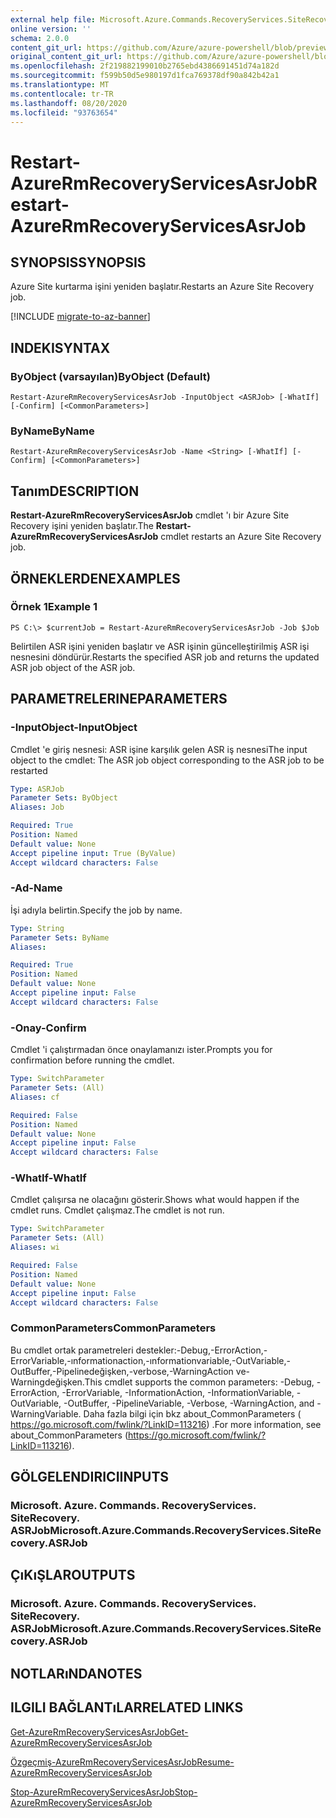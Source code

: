 ```yaml
---
external help file: Microsoft.Azure.Commands.RecoveryServices.SiteRecovery.dll-Help.xml
online version: ''
schema: 2.0.0
content_git_url: https://github.com/Azure/azure-powershell/blob/preview/src/ResourceManager/RecoveryServices.SiteRecovery/Commands.RecoveryServices.SiteRecovery/help/Restart-AzureRmRecoveryServicesAsrJob.md
original_content_git_url: https://github.com/Azure/azure-powershell/blob/preview/src/ResourceManager/RecoveryServices.SiteRecovery/Commands.RecoveryServices.SiteRecovery/help/Restart-AzureRmRecoveryServicesAsrJob.md
ms.openlocfilehash: 2f219882199010b2765ebd4386691451d74a182d
ms.sourcegitcommit: f599b50d5e980197d1fca769378df90a842b42a1
ms.translationtype: MT
ms.contentlocale: tr-TR
ms.lasthandoff: 08/20/2020
ms.locfileid: "93763654"
---
```

# <span data-ttu-id="0aff8-101">Restart-AzureRmRecoveryServicesAsrJob</span><span class="sxs-lookup"><span data-stu-id="0aff8-101">Restart-AzureRmRecoveryServicesAsrJob</span></span>

## <span data-ttu-id="0aff8-102">SYNOPSIS</span><span class="sxs-lookup"><span data-stu-id="0aff8-102">SYNOPSIS</span></span>
<span data-ttu-id="0aff8-103">Azure Site kurtarma işini yeniden başlatır.</span><span class="sxs-lookup"><span data-stu-id="0aff8-103">Restarts an Azure Site Recovery job.</span></span>

[!INCLUDE [migrate-to-az-banner](../../includes/migrate-to-az-banner.md)]

## <span data-ttu-id="0aff8-104">INDEKI</span><span class="sxs-lookup"><span data-stu-id="0aff8-104">SYNTAX</span></span>

### <span data-ttu-id="0aff8-105">ByObject (varsayılan)</span><span class="sxs-lookup"><span data-stu-id="0aff8-105">ByObject (Default)</span></span>
```
Restart-AzureRmRecoveryServicesAsrJob -InputObject <ASRJob> [-WhatIf] [-Confirm] [<CommonParameters>]
```

### <span data-ttu-id="0aff8-106">ByName</span><span class="sxs-lookup"><span data-stu-id="0aff8-106">ByName</span></span>
```
Restart-AzureRmRecoveryServicesAsrJob -Name <String> [-WhatIf] [-Confirm] [<CommonParameters>]
```

## <span data-ttu-id="0aff8-107">Tanım</span><span class="sxs-lookup"><span data-stu-id="0aff8-107">DESCRIPTION</span></span>
<span data-ttu-id="0aff8-108">**Restart-AzureRmRecoveryServicesAsrJob** cmdlet 'ı bir Azure Site Recovery işini yeniden başlatır.</span><span class="sxs-lookup"><span data-stu-id="0aff8-108">The **Restart-AzureRmRecoveryServicesAsrJob** cmdlet restarts an Azure Site Recovery job.</span></span>

## <span data-ttu-id="0aff8-109">ÖRNEKLERDEN</span><span class="sxs-lookup"><span data-stu-id="0aff8-109">EXAMPLES</span></span>

### <span data-ttu-id="0aff8-110">Örnek 1</span><span class="sxs-lookup"><span data-stu-id="0aff8-110">Example 1</span></span>
```
PS C:\> $currentJob = Restart-AzureRmRecoveryServicesAsrJob -Job $Job
```

<span data-ttu-id="0aff8-111">Belirtilen ASR işini yeniden başlatır ve ASR işinin güncelleştirilmiş ASR işi nesnesini döndürür.</span><span class="sxs-lookup"><span data-stu-id="0aff8-111">Restarts the specified ASR job and returns the updated ASR job object of the ASR job.</span></span>

## <span data-ttu-id="0aff8-112">PARAMETRELERINE</span><span class="sxs-lookup"><span data-stu-id="0aff8-112">PARAMETERS</span></span>

### <span data-ttu-id="0aff8-113">-InputObject</span><span class="sxs-lookup"><span data-stu-id="0aff8-113">-InputObject</span></span>
<span data-ttu-id="0aff8-114">Cmdlet 'e giriş nesnesi: ASR işine karşılık gelen ASR iş nesnesi</span><span class="sxs-lookup"><span data-stu-id="0aff8-114">The input object to the cmdlet: The ASR job object corresponding to the ASR job to be restarted</span></span>
```yaml
Type: ASRJob
Parameter Sets: ByObject
Aliases: Job

Required: True
Position: Named
Default value: None
Accept pipeline input: True (ByValue)
Accept wildcard characters: False
```

### <span data-ttu-id="0aff8-115">-Ad</span><span class="sxs-lookup"><span data-stu-id="0aff8-115">-Name</span></span>
<span data-ttu-id="0aff8-116">İşi adıyla belirtin.</span><span class="sxs-lookup"><span data-stu-id="0aff8-116">Specify the job by name.</span></span>

```yaml
Type: String
Parameter Sets: ByName
Aliases: 

Required: True
Position: Named
Default value: None
Accept pipeline input: False
Accept wildcard characters: False
```

### <span data-ttu-id="0aff8-117">-Onay</span><span class="sxs-lookup"><span data-stu-id="0aff8-117">-Confirm</span></span>
<span data-ttu-id="0aff8-118">Cmdlet 'i çalıştırmadan önce onaylamanızı ister.</span><span class="sxs-lookup"><span data-stu-id="0aff8-118">Prompts you for confirmation before running the cmdlet.</span></span>

```yaml
Type: SwitchParameter
Parameter Sets: (All)
Aliases: cf

Required: False
Position: Named
Default value: None
Accept pipeline input: False
Accept wildcard characters: False
```

### <span data-ttu-id="0aff8-119">-WhatIf</span><span class="sxs-lookup"><span data-stu-id="0aff8-119">-WhatIf</span></span>
<span data-ttu-id="0aff8-120">Cmdlet çalışırsa ne olacağını gösterir.</span><span class="sxs-lookup"><span data-stu-id="0aff8-120">Shows what would happen if the cmdlet runs.</span></span> <span data-ttu-id="0aff8-121">Cmdlet çalışmaz.</span><span class="sxs-lookup"><span data-stu-id="0aff8-121">The cmdlet is not run.</span></span>

```yaml
Type: SwitchParameter
Parameter Sets: (All)
Aliases: wi

Required: False
Position: Named
Default value: None
Accept pipeline input: False
Accept wildcard characters: False
```

### <span data-ttu-id="0aff8-122">CommonParameters</span><span class="sxs-lookup"><span data-stu-id="0aff8-122">CommonParameters</span></span>
<span data-ttu-id="0aff8-123">Bu cmdlet ortak parametreleri destekler:-Debug,-ErrorAction,-ErrorVariable,-ınformationaction,-ınformationvariable,-OutVariable,-OutBuffer,-Pipelinedeğişken,-verbose,-WarningAction ve-Warningdeğişken.</span><span class="sxs-lookup"><span data-stu-id="0aff8-123">This cmdlet supports the common parameters: -Debug, -ErrorAction, -ErrorVariable, -InformationAction, -InformationVariable, -OutVariable, -OutBuffer, -PipelineVariable, -Verbose, -WarningAction, and -WarningVariable.</span></span> <span data-ttu-id="0aff8-124">Daha fazla bilgi için bkz about_CommonParameters ( https://go.microsoft.com/fwlink/?LinkID=113216) .</span><span class="sxs-lookup"><span data-stu-id="0aff8-124">For more information, see about_CommonParameters (https://go.microsoft.com/fwlink/?LinkID=113216).</span></span>

## <span data-ttu-id="0aff8-125">GÖLGELENDIRICI</span><span class="sxs-lookup"><span data-stu-id="0aff8-125">INPUTS</span></span>

### <span data-ttu-id="0aff8-126">Microsoft. Azure. Commands. RecoveryServices. SiteRecovery. ASRJob</span><span class="sxs-lookup"><span data-stu-id="0aff8-126">Microsoft.Azure.Commands.RecoveryServices.SiteRecovery.ASRJob</span></span>

## <span data-ttu-id="0aff8-127">ÇıKıŞLAR</span><span class="sxs-lookup"><span data-stu-id="0aff8-127">OUTPUTS</span></span>

### <span data-ttu-id="0aff8-128">Microsoft. Azure. Commands. RecoveryServices. SiteRecovery. ASRJob</span><span class="sxs-lookup"><span data-stu-id="0aff8-128">Microsoft.Azure.Commands.RecoveryServices.SiteRecovery.ASRJob</span></span>

## <span data-ttu-id="0aff8-129">NOTLARıNDA</span><span class="sxs-lookup"><span data-stu-id="0aff8-129">NOTES</span></span>

## <span data-ttu-id="0aff8-130">ILGILI BAĞLANTıLAR</span><span class="sxs-lookup"><span data-stu-id="0aff8-130">RELATED LINKS</span></span>

[<span data-ttu-id="0aff8-131">Get-AzureRmRecoveryServicesAsrJob</span><span class="sxs-lookup"><span data-stu-id="0aff8-131">Get-AzureRmRecoveryServicesAsrJob</span></span>](./Get-AzureRmRecoveryServicesAsrJob.md)

[<span data-ttu-id="0aff8-132">Özgeçmiş-AzureRmRecoveryServicesAsrJob</span><span class="sxs-lookup"><span data-stu-id="0aff8-132">Resume-AzureRmRecoveryServicesAsrJob</span></span>](./Resume-AzureRmRecoveryServicesAsrJob.md)

[<span data-ttu-id="0aff8-133">Stop-AzureRmRecoveryServicesAsrJob</span><span class="sxs-lookup"><span data-stu-id="0aff8-133">Stop-AzureRmRecoveryServicesAsrJob</span></span>](./Stop-AzureRmRecoveryServicesAsrJob.md)
